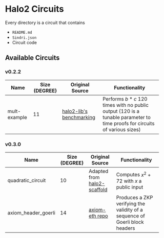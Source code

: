 # Halo2 Circuits

Every directory is a circuit that contains
- `README.md`
- `Sindri.json`
- Circuit code


## Available Circuits

### v0.2.2

| Name | Size (DEGREE) | Original Source | Functionality | 
| ---- | ---- | --------------- | ------------- | 
|mult-example| 11 | [halo2-lib's benchmarking](https://github.com/axiom-crypto/halo2-lib/blob/v0.2.2/halo2-base/benches/mul.rs) | Performs $b*c$ 120 times with no public output (120 is a tunable parameter to time proofs for circuits of various sizes)|

### v0.3.0

| Name | Size (DEGREE) | Original Source | Functionality | 
| ---- | ---- | --------------- | ------------- |
| quadratic_circuit | 10 | Adapted from [halo2-scaffold](https://github.com/axiom-crypto/halo2-scaffold) | Computes $x^2+72$ with $x$ a public input | 
| axiom_header_goerli | 14 | [axiom-eth repo](https://github.com/axiom-crypto/axiom-eth/tree/axiom-dev-0406) | Produces a ZKP verifying the validity of a sequence of Goerli block headers